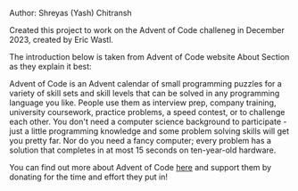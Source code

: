 Author: Shreyas (Yash) Chitransh

Created this project to work on the Advent of Code challeneg in December 2023, created by Eric Wastl. 

The introduction below is taken from Advent of Code website About Section as they explain it best:

Advent of Code is an Advent calendar of small programming puzzles for a variety of skill sets and skill levels that can be solved in any programming language you like. 
People use them as interview prep, company training, university coursework, practice problems, a speed contest, or to challenge each other.
You don't need a computer science background to participate - just a little programming knowledge and some problem solving skills will get you pretty far. Nor do you need a fancy computer; 
every problem has a solution that completes in at most 15 seconds on ten-year-old hardware.

You can find out more about Advent of Code [here](https://adventofcode.com/about) and support them by donating for the time and effort they put in!